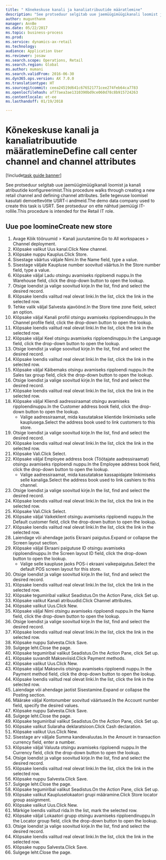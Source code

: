 ```yaml
--- 
title: " Kõnekeskuse kanali ja kanaliatribuutide määratlemine"
description: "See protseduur selgitab uue jaemüügimüügikanali loomist ja kanali atribuutide konfigureerimist."
author: mugunthanm
manager: AnnBe
ms.date: 05/22/2017
ms.topic: business-process
ms.prod: 
ms.service: dynamics-ax-retail
ms.technology: 
audience: Application User
ms.reviewer: josaw
ms.search.scope: Operations, Retail
ms.search.region: Global
ms.author: mumani
ms.search.validFrom: 2016-06-30
ms.dyn365.ops.version: AX 7.0.0
ms.translationtype: HT
ms.sourcegitcommit: ceea24519d641c676521771cee274feb64ca7783
ms.openlocfilehash: af77aea3ae1310390bd9ce060d78c8b915724263
ms.contentlocale: et-ee
ms.lasthandoff: 01/19/2018

---
```

# <a name="define-call-center-channel-and-channel-attributes"></a><span data-ttu-id="dbcdc-103"> Kõnekeskuse kanali ja kanaliatribuutide määratlemine</span><span class="sxs-lookup"><span data-stu-id="dbcdc-103">Define call center channel and channel attributes</span></span>

[!include[task guide banner](../includes/task-guide-banner.md)]

<span data-ttu-id="dbcdc-104">See protseduur selgitab uue jaemüügimüügikanali loomist ja kanali atribuutide konfigureerimist.</span><span class="sxs-lookup"><span data-stu-id="dbcdc-104">This procedure walks through creating a new retail channel and defining channel attributes.</span></span> <span data-ttu-id="dbcdc-105">Selle tegevuse loomisel kasutati demoettevõtte USRT-i andmeid.</span><span class="sxs-lookup"><span data-stu-id="dbcdc-105">The demo data company used to create this task is USRT.</span></span> <span data-ttu-id="dbcdc-106">See protseduur on ette nähtud jaemüügi IT-rollile.</span><span class="sxs-lookup"><span data-stu-id="dbcdc-106">This procedure is intended for the Retail IT role.</span></span>


## <a name="create-new-store"></a><span data-ttu-id="dbcdc-107">Uue poe loomine</span><span class="sxs-lookup"><span data-stu-id="dbcdc-107">Create new store</span></span>
1. <span data-ttu-id="dbcdc-108">Avage Kõik tööruumid > Kanali juurutamine.</span><span class="sxs-lookup"><span data-stu-id="dbcdc-108">Go to All workspaces > Channel deployment.</span></span>
2. <span data-ttu-id="dbcdc-109">Klõpsake valikut Uus kanal.</span><span class="sxs-lookup"><span data-stu-id="dbcdc-109">Click New channel.</span></span>
3. <span data-ttu-id="dbcdc-110">Klõpsake nuppu Kauplus.</span><span class="sxs-lookup"><span data-stu-id="dbcdc-110">Click Store.</span></span>
4. <span data-ttu-id="dbcdc-111">Sisestage väärtus väljale Nimi.</span><span class="sxs-lookup"><span data-stu-id="dbcdc-111">In the Name field, type a value.</span></span>
5. <span data-ttu-id="dbcdc-112">Sisestage väljale Kaupluse number soovitud väärtus.</span><span class="sxs-lookup"><span data-stu-id="dbcdc-112">In the Store number field, type a value.</span></span>
6. <span data-ttu-id="dbcdc-113">Klõpsake väljal Ladu otsingu avamiseks ripploendi nuppu.</span><span class="sxs-lookup"><span data-stu-id="dbcdc-113">In the Warehouse field, click the drop-down button to open the lookup.</span></span>
7. <span data-ttu-id="dbcdc-114">Otsige loendist ja valige soovitud kirje.</span><span class="sxs-lookup"><span data-stu-id="dbcdc-114">In the list, find and select the desired record.</span></span>
8. <span data-ttu-id="dbcdc-115">Klõpsake loendis valitud real olevat linki.</span><span class="sxs-lookup"><span data-stu-id="dbcdc-115">In the list, click the link in the selected row.</span></span>
9. <span data-ttu-id="dbcdc-116">Tehke valik väljal Salvesta ajavöönd.</span><span class="sxs-lookup"><span data-stu-id="dbcdc-116">In the Store time zone field, select an option.</span></span>
10. <span data-ttu-id="dbcdc-117">Klõpsake väljal Kanali profiil otsingu avamiseks ripploendinuppu.</span><span class="sxs-lookup"><span data-stu-id="dbcdc-117">In the Channel profile field, click the drop-down button to open the lookup.</span></span>
11. <span data-ttu-id="dbcdc-118">Klõpsake loendis valitud real olevat linki.</span><span class="sxs-lookup"><span data-stu-id="dbcdc-118">In the list, click the link in the selected row.</span></span>
12. <span data-ttu-id="dbcdc-119">Klõpsake väljal Keel otsingu avamiseks ripploendinuppu.</span><span class="sxs-lookup"><span data-stu-id="dbcdc-119">In the Language field, click the drop-down button to open the lookup.</span></span>
13. <span data-ttu-id="dbcdc-120">Otsige loendist ja valige soovitud kirje.</span><span class="sxs-lookup"><span data-stu-id="dbcdc-120">In the list, find and select the desired record.</span></span>
14. <span data-ttu-id="dbcdc-121">Klõpsake loendis valitud real olevat linki.</span><span class="sxs-lookup"><span data-stu-id="dbcdc-121">In the list, click the link in the selected row.</span></span>
15. <span data-ttu-id="dbcdc-122">Klõpsake väljal Käibemaks otsingu avamiseks ripploendi nuppu.</span><span class="sxs-lookup"><span data-stu-id="dbcdc-122">In the Sales tax group field, click the drop-down button to open the lookup.</span></span>
16. <span data-ttu-id="dbcdc-123">Otsige loendist ja valige soovitud kirje.</span><span class="sxs-lookup"><span data-stu-id="dbcdc-123">In the list, find and select the desired record.</span></span>
17. <span data-ttu-id="dbcdc-124">Klõpsake loendis valitud real olevat linki.</span><span class="sxs-lookup"><span data-stu-id="dbcdc-124">In the list, click the link in the selected row.</span></span>
18. <span data-ttu-id="dbcdc-125">Klõpsake väljal Kliendi aadressiraamat otsingu avamiseks ripploendinuppu.</span><span class="sxs-lookup"><span data-stu-id="dbcdc-125">In the Customer address book field, click the drop-down button to open the lookup.</span></span>
    * <span data-ttu-id="dbcdc-126">Valige aadressiraamat, mida kasutatakse klientide linkimiseks selle kauplusega.</span><span class="sxs-lookup"><span data-stu-id="dbcdc-126">Select the address book used to link customers to this store.</span></span>  
19. <span data-ttu-id="dbcdc-127">Otsige loendist ja valige soovitud kirje.</span><span class="sxs-lookup"><span data-stu-id="dbcdc-127">In the list, find and select the desired record.</span></span>
20. <span data-ttu-id="dbcdc-128">Klõpsake loendis valitud real olevat linki.</span><span class="sxs-lookup"><span data-stu-id="dbcdc-128">In the list, click the link in the selected row.</span></span>
21. <span data-ttu-id="dbcdc-129">Klõpsake Vali.</span><span class="sxs-lookup"><span data-stu-id="dbcdc-129">Click Select.</span></span>
22. <span data-ttu-id="dbcdc-130">Klõpsake väljal Employee address book (Töötajate aadressiraamat) otsingu avamiseks ripploendi nuppu.</span><span class="sxs-lookup"><span data-stu-id="dbcdc-130">In the Employee address book field, click the drop-down button to open the lookup.</span></span>
    * <span data-ttu-id="dbcdc-131">Valige aadressiraamat, mida kasutatakse kassapidajate linkimiseks selle kanaliga.</span><span class="sxs-lookup"><span data-stu-id="dbcdc-131">Select the address book used to link cashiers to this channel.</span></span>  
23. <span data-ttu-id="dbcdc-132">Otsige loendist ja valige soovitud kirje.</span><span class="sxs-lookup"><span data-stu-id="dbcdc-132">In the list, find and select the desired record.</span></span>
24. <span data-ttu-id="dbcdc-133">Klõpsake loendis valitud real olevat linki.</span><span class="sxs-lookup"><span data-stu-id="dbcdc-133">In the list, click the link in the selected row.</span></span>
25. <span data-ttu-id="dbcdc-134">Klõpsake Vali.</span><span class="sxs-lookup"><span data-stu-id="dbcdc-134">Click Select.</span></span>
26. <span data-ttu-id="dbcdc-135">Klõpsake väljal Vaikeklient otsingu avamiseks ripploendi nuppu.</span><span class="sxs-lookup"><span data-stu-id="dbcdc-135">In the Default customer field, click the drop-down button to open the lookup.</span></span>
27. <span data-ttu-id="dbcdc-136">Klõpsake loendis valitud real olevat linki.</span><span class="sxs-lookup"><span data-stu-id="dbcdc-136">In the list, click the link in the selected row.</span></span>
28. <span data-ttu-id="dbcdc-137">Laiendage või ahendage jaotis Ekraani paigutus.</span><span class="sxs-lookup"><span data-stu-id="dbcdc-137">Expand or collapse the Screen layout section.</span></span>
29. <span data-ttu-id="dbcdc-138">Klõpsake väljal Ekraani paigutuse ID otsingu avamiseks ripploendinuppu.</span><span class="sxs-lookup"><span data-stu-id="dbcdc-138">In the Screen layout ID field, click the drop-down button to open the lookup.</span></span>
    * <span data-ttu-id="dbcdc-139">Valige selle kaupluse jaoks POS-i ekraani vaikepaigutus.</span><span class="sxs-lookup"><span data-stu-id="dbcdc-139">Select the default POS screen layout for this store.</span></span>  
30. <span data-ttu-id="dbcdc-140">Otsige loendist ja valige soovitud kirje.</span><span class="sxs-lookup"><span data-stu-id="dbcdc-140">In the list, find and select the desired record.</span></span>
31. <span data-ttu-id="dbcdc-141">Klõpsake loendis valitud real olevat linki.</span><span class="sxs-lookup"><span data-stu-id="dbcdc-141">In the list, click the link in the selected row.</span></span>
32. <span data-ttu-id="dbcdc-142">Klõpsake tegumiribal valikut Seadistus.</span><span class="sxs-lookup"><span data-stu-id="dbcdc-142">On the Action Pane, click Set up.</span></span>
33. <span data-ttu-id="dbcdc-143">Klõpsake valikut Kanali atribuudid.</span><span class="sxs-lookup"><span data-stu-id="dbcdc-143">Click Channel attributes.</span></span>
34. <span data-ttu-id="dbcdc-144">Klõpsake valikut Uus.</span><span class="sxs-lookup"><span data-stu-id="dbcdc-144">Click New.</span></span>
35. <span data-ttu-id="dbcdc-145">Klõpsake väljal Nimi otsingu avamiseks ripploendi nuppu.</span><span class="sxs-lookup"><span data-stu-id="dbcdc-145">In the Name field, click the drop-down button to open the lookup.</span></span>
36. <span data-ttu-id="dbcdc-146">Otsige loendist ja valige soovitud kirje.</span><span class="sxs-lookup"><span data-stu-id="dbcdc-146">In the list, find and select the desired record.</span></span>
37. <span data-ttu-id="dbcdc-147">Klõpsake loendis valitud real olevat linki.</span><span class="sxs-lookup"><span data-stu-id="dbcdc-147">In the list, click the link in the selected row.</span></span>
38. <span data-ttu-id="dbcdc-148">Klõpsake nuppu Salvesta.</span><span class="sxs-lookup"><span data-stu-id="dbcdc-148">Click Save.</span></span>
39. <span data-ttu-id="dbcdc-149">Sulgege leht.</span><span class="sxs-lookup"><span data-stu-id="dbcdc-149">Close the page.</span></span>
40. <span data-ttu-id="dbcdc-150">Klõpsake tegumiribal valikut Seadistus.</span><span class="sxs-lookup"><span data-stu-id="dbcdc-150">On the Action Pane, click Set up.</span></span>
41. <span data-ttu-id="dbcdc-151">Klõpsake suvandit Makseviisid.</span><span class="sxs-lookup"><span data-stu-id="dbcdc-151">Click Payment methods.</span></span>
42. <span data-ttu-id="dbcdc-152">Klõpsake valikut Uus.</span><span class="sxs-lookup"><span data-stu-id="dbcdc-152">Click New.</span></span>
43. <span data-ttu-id="dbcdc-153">Klõpsake väljal Makseviis otsingu avamiseks ripploendi nuppu.</span><span class="sxs-lookup"><span data-stu-id="dbcdc-153">In the Payment method field, click the drop-down button to open the lookup.</span></span>
44. <span data-ttu-id="dbcdc-154">Klõpsake loendis valitud real olevat linki.</span><span class="sxs-lookup"><span data-stu-id="dbcdc-154">In the list, click the link in the selected row.</span></span>
45. <span data-ttu-id="dbcdc-155">Laiendage või ahendage jaotist Sisestamine.</span><span class="sxs-lookup"><span data-stu-id="dbcdc-155">Expand or collapse the Posting section.</span></span>
46. <span data-ttu-id="dbcdc-156">Määrake väljal Kontonumber soovitud väärtused.</span><span class="sxs-lookup"><span data-stu-id="dbcdc-156">In the Account number field, specify the desired values.</span></span>
47. <span data-ttu-id="dbcdc-157">Klõpsake nuppu Salvesta.</span><span class="sxs-lookup"><span data-stu-id="dbcdc-157">Click Save.</span></span>
48. <span data-ttu-id="dbcdc-158">Sulgege leht.</span><span class="sxs-lookup"><span data-stu-id="dbcdc-158">Close the page.</span></span>
49. <span data-ttu-id="dbcdc-159">Klõpsake tegumiribal valikut Seadistus.</span><span class="sxs-lookup"><span data-stu-id="dbcdc-159">On the Action Pane, click Set up.</span></span>
50. <span data-ttu-id="dbcdc-160">Klõpsake valikut Sularaha deklaratsioon.</span><span class="sxs-lookup"><span data-stu-id="dbcdc-160">Click Cash declaration.</span></span>
51. <span data-ttu-id="dbcdc-161">Klõpsake valikut Uus.</span><span class="sxs-lookup"><span data-stu-id="dbcdc-161">Click New.</span></span>
52. <span data-ttu-id="dbcdc-162">Sisestage arv väljale Summa kandevaluutas.</span><span class="sxs-lookup"><span data-stu-id="dbcdc-162">In the Amount in transaction currency field, enter a number.</span></span>
53. <span data-ttu-id="dbcdc-163">Klõpsake väljal Valuuta otsingu avamiseks ripploendi nuppu.</span><span class="sxs-lookup"><span data-stu-id="dbcdc-163">In the Currency field, click the drop-down button to open the lookup.</span></span>
54. <span data-ttu-id="dbcdc-164">Otsige loendist ja valige soovitud kirje.</span><span class="sxs-lookup"><span data-stu-id="dbcdc-164">In the list, find and select the desired record.</span></span>
55. <span data-ttu-id="dbcdc-165">Klõpsake loendis valitud real olevat linki.</span><span class="sxs-lookup"><span data-stu-id="dbcdc-165">In the list, click the link in the selected row.</span></span>
56. <span data-ttu-id="dbcdc-166">Klõpsake nuppu Salvesta.</span><span class="sxs-lookup"><span data-stu-id="dbcdc-166">Click Save.</span></span>
57. <span data-ttu-id="dbcdc-167">Sulgege leht.</span><span class="sxs-lookup"><span data-stu-id="dbcdc-167">Close the page.</span></span>
58. <span data-ttu-id="dbcdc-168">Klõpsake tegumiribal valikut Seadistus.</span><span class="sxs-lookup"><span data-stu-id="dbcdc-168">On the Action Pane, click Set up.</span></span>
59. <span data-ttu-id="dbcdc-169">Klõpsake valikut Kaupluselokaatori grupi määramine.</span><span class="sxs-lookup"><span data-stu-id="dbcdc-169">Click Store locator group assignment.</span></span>
60. <span data-ttu-id="dbcdc-170">Klõpsake valikut Uus.</span><span class="sxs-lookup"><span data-stu-id="dbcdc-170">Click New.</span></span>
61. <span data-ttu-id="dbcdc-171">Märkige loendis valitud rida.</span><span class="sxs-lookup"><span data-stu-id="dbcdc-171">In the list, mark the selected row.</span></span>
62. <span data-ttu-id="dbcdc-172">Klõpsake väljal Lokaatori grupp otsingu avamiseks ripploendinuppu.</span><span class="sxs-lookup"><span data-stu-id="dbcdc-172">In the Locator group field, click the drop-down button to open the lookup.</span></span>
63. <span data-ttu-id="dbcdc-173">Otsige loendist ja valige soovitud kirje.</span><span class="sxs-lookup"><span data-stu-id="dbcdc-173">In the list, find and select the desired record.</span></span>
64. <span data-ttu-id="dbcdc-174">Klõpsake loendis valitud real olevat linki.</span><span class="sxs-lookup"><span data-stu-id="dbcdc-174">In the list, click the link in the selected row.</span></span>
65. <span data-ttu-id="dbcdc-175">Klõpsake nuppu Salvesta.</span><span class="sxs-lookup"><span data-stu-id="dbcdc-175">Click Save.</span></span>
66. <span data-ttu-id="dbcdc-176">Sulgege leht.</span><span class="sxs-lookup"><span data-stu-id="dbcdc-176">Close the page.</span></span>


